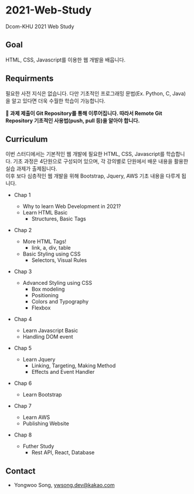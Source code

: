 # 2021-Web-Study
Dcom-KHU 2021 Web Study

## Goal
HTML, CSS, Javascript를 이용한 웹 개발을 배웁니다.

## Requirments
필요한 사전 지식은 없습니다. 다만 기초적인 프로그래밍 문법(Ex. Python, C, Java)을 알고 있다면 더욱 수월한 학습이 가능합니다.

**🚩 과제 제출이 Git Repository를 통해 이루어집니다. 따라서 Remote Git Repository 기초적인 사용법(push, pull 등)을 알아야 합니다.** 
## Curriculum
이번 스터디에서는 기본적인 웹 개발에 필요한 HTML, CSS, Javascript를 학습합니다. 기초 과정은 4단원으로 구성되어 있으며, 각 강의별로 단원에서 배운 내용을 활용한 실습 과제가 출제됩니다.  
이후 보다 심층적인 웹 개발을 위해 Bootstrap, Jquery, AWS 기초  내용을 다루게 됩니다.

- Chap 1
  - Why to learn Web Development in 2021?
  - Learn HTML Basic
    - Structures, Basic Tags

- Chap 2
  - More HTML Tags!
    - link, a, div, table
  - Basic Styling using CSS
    - Selectors, Visual Rules

- Chap 3
  - Advanced Styling using CSS
    - Box modeling
    - Positioning
    - Colors and Typography
    - Flexbox
- Chap 4
  - Learn Javascript Basic
  - Handling DOM event
- Chap 5
  - Learn Jquery
    - Linking, Targeting, Making Method
    - Effects and Event Handler
- Chap 6
  - Learn Bootstrap
- Chap 7
  - Learn AWS
  - Publishing Website
- Chap 8
  - Futher Study
    - Rest API, React, Database
  
## Contact
- Yongwoo Song, ywsong.dev@kakao.com